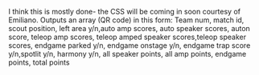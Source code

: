I think this is mostly done- the CSS will be coming in soon courtesy of Emiliano. 
Outputs an array (QR code) in this form:     Team num, match id, scout position, left area y/n,auto amp scores, auto speaker scores, auton score, teleop amp scores, teleop amped speaker scores,teleop speaker scores, endgame parked y/n, endgame onstage y/n, endgame trap score y/n,spotlit y/n, harmony y/n, all speaker points, all amp points, endgame points, total points
